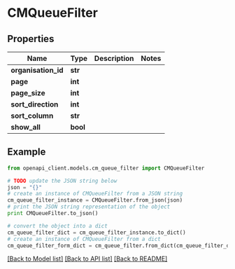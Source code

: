 # CMQueueFilter


## Properties
Name | Type | Description | Notes
------------ | ------------- | ------------- | -------------
**organisation_id** | **str** |  | 
**page** | **int** |  | 
**page_size** | **int** |  | 
**sort_direction** | **int** |  | 
**sort_column** | **str** |  | 
**show_all** | **bool** |  | 

## Example

```python
from openapi_client.models.cm_queue_filter import CMQueueFilter

# TODO update the JSON string below
json = "{}"
# create an instance of CMQueueFilter from a JSON string
cm_queue_filter_instance = CMQueueFilter.from_json(json)
# print the JSON string representation of the object
print CMQueueFilter.to_json()

# convert the object into a dict
cm_queue_filter_dict = cm_queue_filter_instance.to_dict()
# create an instance of CMQueueFilter from a dict
cm_queue_filter_form_dict = cm_queue_filter.from_dict(cm_queue_filter_dict)
```
[[Back to Model list]](../README.md#documentation-for-models) [[Back to API list]](../README.md#documentation-for-api-endpoints) [[Back to README]](../README.md)


